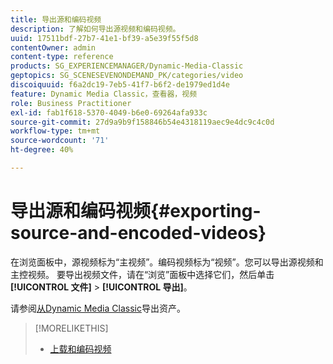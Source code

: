 ```yaml
---
title: 导出源和编码视频
description: 了解如何导出源视频和编码视频。
uuid: 17511bdf-27b7-41e1-bf39-a5e39f55f5d8
contentOwner: admin
content-type: reference
products: SG_EXPERIENCEMANAGER/Dynamic-Media-Classic
geptopics: SG_SCENESEVENONDEMAND_PK/categories/video
discoiquuid: f6a2dc19-7eb5-41f7-b6f2-de1979ed1d4e
feature: Dynamic Media Classic，查看器，视频
role: Business Practitioner
exl-id: fab1f618-5370-4049-b6e0-69264afa933c
source-git-commit: 27d9a9b9f158846b54e4318119aec9e4dc9c4c0d
workflow-type: tm+mt
source-wordcount: '71'
ht-degree: 40%

---
```


# 导出源和编码视频{#exporting-source-and-encoded-videos}

在浏览面板中，源视频标为“主视频”。编码视频标为“视频”。您可以导出源视频和主控视频。 要导出视频文件，请在“浏览”面板中选择它们，然后单击&#x200B;**[!UICONTROL 文件]** > **[!UICONTROL 导出]**。

请参阅[从Dynamic Media Classic](exporting-assets-from-dmc.md#exporting-assets-from-dmc)导出资产。

>[!MORELIKETHIS]
>
>* [上载和编码视频](uploading-encoding-videos.md#uploading_and_encoding_videos)

